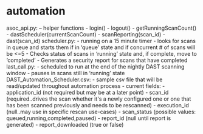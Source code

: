 # automation

asoc_api.py:
     – helper functions
      - login()
      - logout()
      - getRunningScanCount()
      - dastScheduler(currentScanCount)
      - scanReporting(scan_id)
      - dast(scan_id)
scheduler.py: 
     - running on a 15 minute timer
     - looks for scans in queue and starts them if in ‘queue’ state and if concurrent # of scans will be <=5
     - Checks status of scans in ‘running’ state and, if complete, move to ‘completed’
     - Generates a security report for scans that have completed
last_call.py:
     - scheduled to run at the end of the nightly DAST scanning window
     - pauses in scans still in ‘running’ state
DAST_Automation_Scheduler.csv:
     - sample csv file that will be read/updated throughout automation process
     - current fields:
        - application_id (not required but may be at a later point)
        - scan_id (required..drives the scan whether it's a newly configured one or one that has been scanned previously and needs to be rescanned)
        - execution_id (null..may use in specific rescan use-cases)
        - scan_status (possible values: queued,running,completed,paused)
        - report_id (null until report is generated)
        - report_downloaded (true or false)
